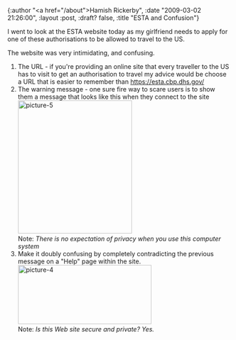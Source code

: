 {:author "<a href=\"/about\">Hamish Rickerby</a>", :date "2009-03-02 21:26:00", :layout :post, :draft? false, :title "ESTA and Confusion"}

I went to look at the ESTA website today as my girlfriend needs to apply for one of these authorisations to be allowed to travel to the US.

The website was very intimidating, and confusing.
<ol>
	<li>The URL - if you're providing an online site that every traveller to the US has to visit to get an authorisation to travel my advice would be choose a URL that is easier to remember than <a href="https://esta.cbp.dhs.gov/">https://esta.cbp.dhs.gov/</a></li>
	<li>The warning message - one sure fire way to scare users is to show them a message that looks like this when they connect to the site<br/>
<a href="http://hamishrickerby.com/wp-content/uploads/2009/03/picture-5.png"><img src="http://hamishrickerby.com/wp-content/uploads/2009/03/picture-5-256x300.png" alt="picture-5" title="picture-5" width="256" height="300" class="alignnone size-medium wp-image-302" /></a><br/>Note: <em>There is no expectation of privacy when you use this computer system</em></li>
	<li>Make it doubly confusing by completely contradicting the previous message on a "Help" page within the site.<br/><a href="http://hamishrickerby.com/wp-content/uploads/2009/03/picture-4.png"><img src="http://hamishrickerby.com/wp-content/uploads/2009/03/picture-4-300x133.png" alt="picture-4" title="picture-4" width="300" height="133" class="alignnone size-medium wp-image-301" /></a><br/>Note: <em>Is this Web site secure and private?  Yes.</em></li>
</ol>

